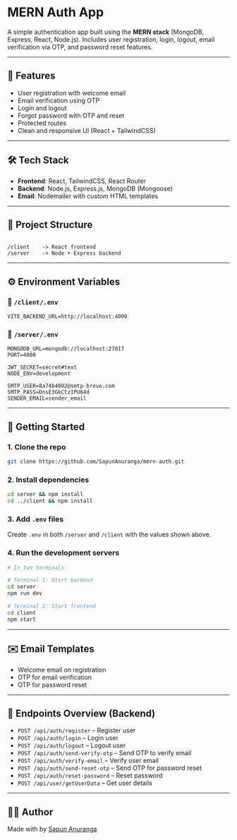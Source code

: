 # MERN Auth App

A simple authentication app built using the **MERN stack** (MongoDB, Express, React, Node.js). Includes user registration, login, logout, email verification via OTP, and password reset features.

---

## 🔐 Features

- User registration with welcome email
- Email verification using OTP
- Login and logout
- Forgot password with OTP and reset
- Protected routes
- Clean and responsive UI (React + TailwindCSS)

---

## 🛠️ Tech Stack

- **Frontend**: React, TailwindCSS, React Router
- **Backend**: Node.js, Express.js, MongoDB (Mongoose)
- **Email**: Nodemailer with custom HTML templates

---

## 📁 Project Structure

```

/client    -> React frontend
/server    -> Node + Express backend

````

---

## ⚙️ Environment Variables

### 📄 `/client/.env`
```env
VITE_BACKEND_URL=http://localhost:4000
````

### 📄 `/server/.env`

```env
MONGODB_URL=mongodb://localhost:27017
PORT=4000

JWT_SECRET=secret#text
NODE_ENV=development

SMTP_USER=8a74b4002@smtp-brevo.com
SMTP_PASS=DnsE3GkCtzIPU64d
SENDER_EMAIL=sender_email
```

---

## 🚀 Getting Started

### 1. Clone the repo

```bash
git clone https://github.com/SapunAnuranga/mern-auth.git
```

### 2. Install dependencies

```bash
cd server && npm install
cd ../client && npm install
```

### 3. Add `.env` files

Create `.env` in both `/server` and `/client` with the values shown above.

### 4. Run the development servers

```bash
# In two terminals

# Terminal 1: Start backend
cd server
npm run dev

# Terminal 2: Start frontend
cd client
npm start
```

---

## ✉️ Email Templates

* Welcome email on registration
* OTP for email verification
* OTP for password reset

---

## 📌 Endpoints Overview (Backend)

* `POST /api/auth/register` – Register user
* `POST /api/auth/login` – Login user
* `POST /api/auth/logout` – Logout user
* `POST /api/auth/send-verify-otp` – Send OTP to verify email
* `POST /api/auth/verify-email` – Verify user email
* `POST /api/auth/send-reset-otp` – Send OTP for password reset
* `POST /api/auth/reset-password` – Reset password
* `POST /api/user/getUserData` – Get user details

---

## 🧑‍💻 Author

Made with by [Sapun Anuranga](https://github.com/SapunAnuranga)
